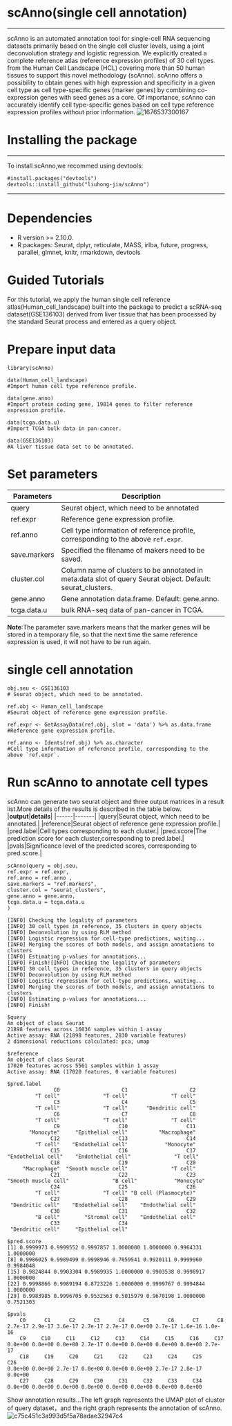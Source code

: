 # scAnno(single cell annotation)

***

scAnno is an automated annotation tool for single-cell RNA sequencing datasets primarily based on the single cell cluster levels, using a joint deconvolution strategy and logistic regression. We explicitly created a complete reference atlas (reference expression profiles) of 30 cell types from the Human Cell Landscape (HCL) covering more than 50 human tissues to support this novel methodology (scAnno). scAnno offers a possibility to obtain genes with high expression and specificity in a given cell type as cell type-specific genes (marker genes) by combining co-expression genes with seed genes as a core. Of importance, scAnno can accurately identify cell type-specific genes based on cell type reference expression profiles without prior information. 
![1676537300167](https://user-images.githubusercontent.com/115637576/219314316-ee86d8b1-48ec-4d76-a96d-72d7130ca8e5.png)

# Installing the package

***
 
To install scAnno,we recommed using devtools:  

    #install.packages("devtools")  
    devtools::install_github("liuhong-jia/scAnno")  

***

# Dependencies
- R version >= 2.10.0.
- R packages: Seurat, dplyr, reticulate, MASS, irlba, future, progress, parallel, glmnet, knitr, rmarkdown, devtools

# Guided Tutorials
For this tutorial, we apply the human single cell reference atlas(Human_cell_landscape) built into the package to predict a scRNA-seq dataset(GSE136103) derived from liver tissue that has been processed by the standard Seurat process and entered as a query object.


# Prepare input data

    library(scAnno)
    
    data(Human_cell_landscape)
    #Import human cell type reference profile.
    
    data(gene.anno)
    #Import protein coding gene, 19814 genes to filter reference expression profile.
    
    data(tcga.data.u)
    #Import TCGA bulk data in pan-cancer.
    
    data(GSE136103)
    #A liver tissue data set to be annotated.
    
  
# Set parameters
|**Parameters**|**Description**                      |
|----------|-----------------------------------------|
|query     |Seurat object, which need to be annotated|
|ref.expr  |Reference gene expression profile.       |
|ref.anno  |Cell type information of reference profile, corresponding to the above `ref.expr`.|
|save.markers|Specified the filename of makers need to be saved.|
|cluster.col|Column name of clusters to be annotated in meta.data slot of query Seurat object. Default: seurat_clusters.|
|gene.anno|Gene annotation data.frame. Default: gene.anno.|
|tcga.data.u|bulk RNA-seq data of pan-cancer in TCGA.|

**Note**:The parameter save.markers means that the marker genes will be stored in a temporary file, so that the next time the same reference expression is used, it will not have to be run again.
# single cell annotation
    obj.seu <- GSE136103
    # Seurat object, which need to be annotated.
    
    ref.obj <- Human_cell_landscape
    #Seurat object of reference gene expression profile.
    
    ref.expr <- GetAssayData(ref.obj, slot = 'data') %>% as.data.frame
    #Reference gene expression profile.
    
    ref.anno <- Idents(ref.obj) %>% as.character
    #Cell type information of reference profile, corresponding to the above `ref.expr`.
# Run scAnno to annotate cell types
scAnno can generate two seurat object and three output matrices in a result list.More details of the results is described in the table below.
|**output**|**details**|
|------|-------|
|query|Seurat object, which need to be annotated.|
|reference|Seurat object of reference gene expression profile.|
|pred.label|Cell types corresponding to each cluster.|
|pred.score|The prediction score for each cluster,corresponding to pred.label.|
|pvals|Significance level of the predicted scores, corresponding to pred.score.|

	scAnno(query = obj.seu,
	ref.expr = ref.expr,
	ref.anno = ref.anno ,
	save.markers = "ref.markers",
	cluster.col = "seurat_clusters",
	gene.anno = gene.anno,
	tcga.data.u = tcga.data.u
	)
	
	[INFO] Checking the legality of parameters
	[INFO] 30 cell types in reference, 35 clusters in query objects
	[INFO] Deconvolution by using RLM method
	[INFO] Logistic regression for cell-type predictions, waiting...
	[INFO] Merging the scores of both models, and assign annotations to clusters
	[INFO] Estimating p-values for annotations...
	[INFO] Finish![INFO] Checking the legality of parameters
	[INFO] 30 cell types in reference, 35 clusters in query objects
	[INFO] Deconvolution by using RLM method
	[INFO] Logistic regression for cell-type predictions, waiting...
	[INFO] Merging the scores of both models, and assign annotations to clusters
	[INFO] Estimating p-values for annotations...
	[INFO] Finish!
	
	$query
	An object of class Seurat
	21898 features across 16036 samples within 1 assay
	Active assay: RNA (21898 features, 2830 variable features)
	2 dimensional reductions calculated: pca, umap
	
	$reference
	An object of class Seurat
	17020 features across 5561 samples within 1 assay
	Active assay: RNA (17020 features, 0 variable features)

    $pred.label
                   C0                    C1                    C2 
             "T cell"              "T cell"              "T cell" 
                   C3                    C4                    C5 
             "T cell"              "T cell"      "Dendritic cell" 
                   C6                    C7                    C8 
             "T cell"              "T cell"              "T cell" 
                   C9                   C10                   C11 
           "Monocyte"     "Epithelial cell"          "Macrophage" 
                  C12                   C13                   C14 
             "T cell"    "Endothelial cell"            "Monocyte" 
                  C15                   C16                   C17 
	"Endothelial cell"    "Endothelial cell"              "T cell" 
                  C18                   C19                   C20 
         "Macrophage"  "Smooth muscle cell"              "T cell" 
                  C21                   C22                   C23 
	"Smooth muscle cell"              "B cell"            "Monocyte" 
                  C24                   C25                   C26 
             "T cell"              "T cell" "B cell (Plasmocyte)" 
                  C27                   C28                   C29 
     "Dendritic cell"    "Endothelial cell"    "Endothelial cell" 
                  C30                   C31                   C32 
             "B cell"        "Stromal cell"    "Endothelial cell" 
                  C33                   C34 
     "Dendritic cell"     "Epithelial cell"

    $pred.score
	[1] 0.9999973 0.9999552 0.9997857 1.0000000 1.0000000 0.9964331 1.0000000
 	[8] 0.9986025 0.9989499 0.9998946 0.7059541 0.9920111 0.9999960 0.9984048
	[15] 0.9824844 0.9903304 0.9989935 1.0000000 0.9903538 0.9998917 1.0000000
	[22] 0.9998866 0.9989194 0.8723226 1.0000000 0.9999767 0.9994844 1.0000000
	[29] 0.9983985 0.9996705 0.9532563 0.5015979 0.9670198 1.0000000 0.7521303
    
    $pvals
     	C0      C1      C2      C3      C4      C5      C6      C7      C8 
	2.7e-17 2.9e-17 3.6e-17 2.7e-17 2.7e-17 0.0e+00 2.7e-17 1.6e-16 1.0e-16 
     	C9     C10     C11     C12     C13     C14     C15     C16     C17 
	0.0e+00 0.0e+00 0.0e+00 2.7e-17 0.0e+00 0.0e+00 0.0e+00 0.0e+00 2.7e-17 
    	C18     C19     C20     C21     C22     C23     C24     C25     C26 
	0.0e+00 0.0e+00 2.7e-17 0.0e+00 0.0e+00 0.0e+00 2.7e-17 2.8e-17 0.0e+00 
    	C27     C28     C29     C30     C31     C32     C33     C34 
	0.0e+00 0.0e+00 0.0e+00 0.0e+00 0.0e+00 0.0e+00 0.0e+00 0.0e+00

Show annotation results...The left graph represents the UMAP plot of cluster of query dataset，and the right graph represents the annotation of scAnno.
![c75c451c3a993d5f5a78adae32947c4](https://user-images.githubusercontent.com/115637576/218242912-44df6b81-7501-4840-aa1d-d97bb7121aea.png)

